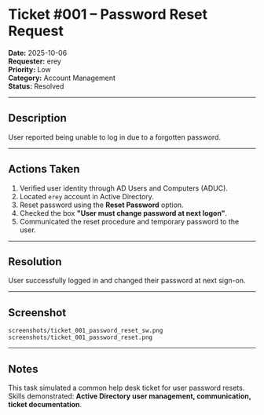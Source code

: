 # Ticket #001 – Password Reset Request

**Date:** 2025-10-06  
**Requester:** erey  
**Priority:** Low  
**Category:** Account Management  
**Status:** Resolved  

---

## Description
User reported being unable to log in due to a forgotten password.

---

## Actions Taken
1. Verified user identity through AD Users and Computers (ADUC).  
2. Located `erey` account in Active Directory.  
3. Reset password using the **Reset Password** option.  
4. Checked the box **"User must change password at next logon"**.  
5. Communicated the reset procedure and temporary password to the user.

---

## Resolution
User successfully logged in and changed their password at next sign-on.

---

## Screenshot
`screenshots/ticket_001_password_reset_sw.png`
`screenshots/ticket_001_password_reset.png`

---

## Notes
This task simulated a common help desk ticket for user password resets.  
Skills demonstrated: **Active Directory user management, communication, ticket documentation**.

